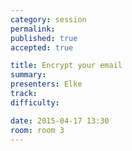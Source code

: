 ```yaml
---
category: session
permalink:
published: true
accepted: true

title: Encrypt your email
summary:
presenters: Elke
track:
difficulty:

date: 2015-04-17 13:30
room: room 3
---
```


<!-- This is an empty session so it doesn't need visible content -->
